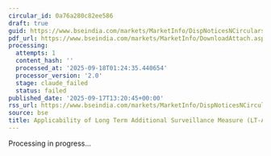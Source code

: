 ```yaml
---
circular_id: 0a76a280c82ee586
draft: true
guid: https://www.bseindia.com/markets/MarketInfo/DispNoticesNCirculars.aspx?Noticeid={56B5E924-1B16-4E69-BD56-3132F853ACD0}&noticeno=20250917-48&dt=09/17/2025&icount=48&totcount=57&flag=0
pdf_url: https://www.bseindia.com/markets/MarketInfo/DownloadAttach.aspx?id=20250917-48&attachedId=19b6626b-960a-41d7-91a9-58ee5d3af8f9
processing:
  attempts: 1
  content_hash: ''
  processed_at: '2025-09-18T01:24:35.440654'
  processor_version: '2.0'
  stage: claude_failed
  status: failed
published_date: '2025-09-17T13:20:45+00:00'
rss_url: https://www.bseindia.com/markets/MarketInfo/DispNoticesNCirculars.aspx?Noticeid={56B5E924-1B16-4E69-BD56-3132F853ACD0}&noticeno=20250917-48&dt=09/17/2025&icount=48&totcount=57&flag=0
source: bse
title: Applicability of Long Term Additional Surveillance Measure (LT-ASM)
---
```


Processing in progress...